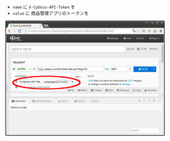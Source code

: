 * `name` に `X-Cybozu-API-Token` を
* `value` に 商品管理アプリのトークンを

![ヘッダー入力](resources/dhc-set-header.jpg)
